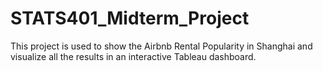 # STATS401_Midterm_Project

This project is used to show the Airbnb Rental Popularity in Shanghai and visualize all the results in an interactive Tableau dashboard.
